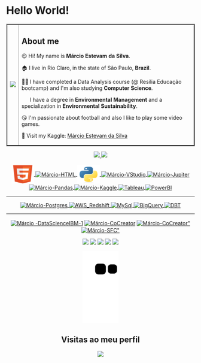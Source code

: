 <h1>Hello World!</h1>
<p align="center"><table border="2">
  <tr>
    <td><p align="left"><img        src=https://static.wixstatic.com/media/fa559d_fa2cf4ccc63e4aa6b4139bd9fd83a54c~mv2.jpg/v1/crop/x_74,y_0,w_550,h_595/fill/w_215,h_232,al_c,q_80,usm_0.66_1.00_0.01/marcio.webp">     </p></td>
    <td>
    <p align="center"><h2>About me</h2></p>
      <p align="left">😉 Hi! My name is <b>Márcio Estevam da Silva</b>.</p>
      <p align="left">🏠 I live in Rio Claro, in the state of São Paulo, <b>Brazil</b>.</p>
    <p align="letf">🧑‍🎓 I have completed a Data Analysis course (@ Resília Educação bootcamp) and I'm also studying <b>Computer Science</b>.</p>
      <p align="left">&nbsp &nbsp &nbsp I have a degree in <b>Environmental Management</b> and a specialization in <b>Environmental Sustainability</b>.</p>
    <p align="left">😘 I'm passionate about football and also I like to play some video games.</p>
      <p align="left">🔭 Visit my Kaggle: <a href="https://www.kaggle.com/mrcioestevamdasilva" target="_blank" rel="noopener noreferrer">Márcio Estevam da Silva</a></p>
    </td>
  </tr>
</table></p>
<div align="center">
  
  <a href="https://github.com/Mestevam1976">
  <img height="160em" src="https://github-readme-stats.vercel.app/api?username=Mestevam1976&show_icons=true&theme=dark&include_all_commits=true&count_private=true"/>
  <img height="160em" src="https://github-readme-stats.vercel.app/api/top-langs/?username=Mestevam1976&layout=compact&langs_count=7&theme=dark"/>
    
</div>
  
<div style="display: inline_block" align="center"><br>
  
  <img align="center" alt="Márcio-HTML" height="50" width="60" src="https://raw.githubusercontent.com/devicons/devicon/master/icons/html5/html5-original.svg">
  <img align="center" alt="Márcio-HTML" height="50" width="60" src="https://static.wixstatic.com/media/fa559d_2872f7e9c8224470878783922c5a4048~mv2.png/v1/fill/w_175,h_175,al_c,q_85,usm_0.66_1.00_0.01/kisspng-computer-icons-pro-git-portable-network-graphics-i-git-book-pro-git-app-app-5b8054.webp">
  <img align="center" alt="Márcio-Python" height="50" width="60" src="https://raw.githubusercontent.com/devicons/devicon/master/icons/python/python-original.svg">
  <img align="center" alt="Márcio-VStudio" height="50" width="60"img src="https://cdn.jsdelivr.net/gh/devicons/devicon/icons/visualstudio/visualstudio-plain.svg" />
  <img align="center" alt="Márcio-Jupiter" height="50" width="60" img src="https://cdn.jsdelivr.net/gh/devicons/devicon/icons/jupyter/jupyter-original-wordmark.svg"/>
      <img align="center" alt="Márcio-Pandas" height="80" width="80" src="https://pandas.pydata.org/static/img/pandas_secondary.svg">
      <img align="center" alt="Márcio-Kaggle" height="60" width="100" src="https://static.wixstatic.com/media/fa559d_e059e61d8b71406c832b1e29e81b6dd4~mv2.png/v1/fill/w_196,h_89,al_c,q_85,usm_0.66_1.00_0.01,enc_auto/pngegg%20(4).png">
      <img align="center" alt="Tableau" height="160" width="140" src="https://jfox.com.br/wp-content/uploads/2020/07/kisspng-tableau-software-computer-software-logo-business-i-solutions-hiq-labs-5ba37fd00080f3.8961677415374417440021.png">
      <img align="center" alt="PowerBI" height="40" width="100" src="https://static.wixstatic.com/media/fa559d_4b495a216e094b78a95a2684a954ad63~mv2.png/v1/fill/w_268,h_67,al_c,q_85,usm_0.66_1.00_0.01,enc_auto/pngegg.png"> 
      <hr>
      <img align="center" alt="Márcio-Postgres" height="80" width="100" img src="https://static.wixstatic.com/media/fa559d_e8a31db1241d4602b4e4590bd066d1e8~mv2.png/v1/fill/w_207,h_182,al_c,q_85,usm_0.66_1.00_0.01/kisspng-postgresql-database-logo-application-software-comp-iterative-consulting-web-develo.webp">
      <img align="center" alt="AWS_Redshift" height="80" width="150" src="https://static.wixstatic.com/media/fa559d_ee71f759d3554e96810203ee9a4d06a6~mv2.png/v1/fill/w_185,h_104,al_c,q_85,usm_0.66_1.00_0.01,enc_auto/amazon_redshift.png">
      <img align="center" alt="MySql" height="40" width="120" src="https://static.wixstatic.com/media/fa559d_ba51cf10f1a44f1bac8c72310c019ed7~mv2.png/v1/fill/w_186,h_96,al_c,q_85,usm_0.66_1.00_0.01,enc_auto/pngegg%20(1).png">
      <img align="center" alt="BigQuery" height="90" width="90" src="https://static.wixstatic.com/media/fa559d_303d631c64fa4091a24fd3f5c588db77~mv2.png/v1/fill/w_109,h_104,al_c,q_85,usm_0.66_1.00_0.01,enc_auto/pngegg%20(2).png">
      <img align="center" alt="DBT" height="40" width="150" src=https://static.wixstatic.com/media/fa559d_2aa30d0a4ed84649a36bf0881fe051dd~mv2.png/v1/fill/w_147,h_56,al_c,q_85,usm_0.66_1.00_0.01,enc_auto/dbt-logo.png">
  <hr>
  <a href="https://www.credly.com/badges/8a4f9cad-0f92-43cb-bc84-2ad169743411/public_url" target="_blank"><img align="center" alt="Márcio -DataScienceIBM-1" height="95" width="95" img src="https://static.wixstatic.com/media/fa559d_1ef88abf7c68464f9d16d1155256aee3~mv2.png/v1/fill/w_95,h_95,al_c,q_85,usm_0.66_1.00_0.01/data-science-foundations-level-1.webp"/></a>
      <a href="https://www.credly.com/badges/858e14f2-5dcd-4102-ba59-c5c0d59c721b/public_url" target="_blank"><img align="center" alt="Márcio-CoCreator" height="95" width="95" img src="https://static.wixstatic.com/media/fa559d_5c4d77996088453eb447bdf422967316~mv2.png/v1/fill/w_95,h_95,al_c,q_85/cocreator.webp"/></a>
  <a href="https://www.credly.com/badges/53271981-37cf-439c-ae9b-745a84618e7d/public_url" target="_blank"><img align="center" alt=Márcio-CoCreator" height="95" width="95" img src="https://static.wixstatic.com/media/fa559d_a3c6b144e31941f09a69012f92bd3805~mv2.png/v1/fill/w_90,h_90,al_c,q_85,usm_0.66_1.00_0.01/enterprise-design-thinking-practitioner.webp"/></a>
  <a href="https://www.scrumstudy.com/certification/verify?type=SFC&number=778995" target="blank"><img align="center" alt=Márcio-SFC" height="100" width="100" img src="https://www.scrumstudy.com/Scrum-Images/brand-logo/badge-SFC.png"/></a> 
<p>  
</div>
  
  <div align="center"> 
  <a href="https://www.youtube.com/channel/UCqPcqSW_VcECSZqJaD54tBQ" target="_blank"><img src="https://img.shields.io/badge/YouTube-FF0000?style=for-the-badge&logo=youtube&logoColor=white" target="_blank"></a>
  <a href = "mailto:marcio.estevam@yahoo.com"><img src="https://img.shields.io/badge/-Gmail-%23333?style=for-the-badge&logo=gmail&logoColor=white" target="_blank"></a>
  <a href="https://www.linkedin.com/in/marcio-estevam-da-silva-mes16876" target="_blank"><img src="https://img.shields.io/badge/-LinkedIn-%230077B5?style=for-the-badge&logo=linkedin&logoColor=white" target="_blank"></a> 
 <a href="https://api.whatsapp.com/send?phone=5519998421176&text=Oi%20Márcio" target="_blank"><img src="https://img.shields.io/badge/WhatsApp-25D366?style=for-the-badge&logo=whatsapp&logoColor=white"></a>
    <a href="https://twitter.com/Estevma" target="_blank"><img src="https://img.shields.io/twitter/follow/Estevma?style=for-the-badge"></a>
    
 ![Snake animation](https://github.com/Mestevam1976/Mestevam1976/blob/output/github-contribution-grid-snake.svg)
 
 <p align="center"> 

 ## Visitas ao meu perfil <br>
 <p align="center"> 
   <img alingn="center" src="https://profile-counter.glitch.me/Mestevam1976/count.svg" />
 </p>

</p>
 
</div>
